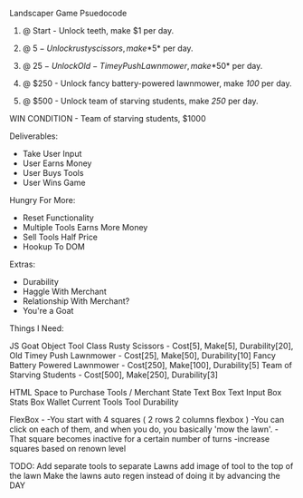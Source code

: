 Landscaper Game
Psuedocode


1. @ Start - Unlock teeth, make $1 per day.

2. @ $5 - Unlock rusty scissors, make *$5* per day.

3. @ $25 - Unlock Old-Timey Push Lawnmower, make *$50* per day.

4. @ $250 - Unlock fancy battery-powered lawnmower, make *100* per day.

5. @ $500 - Unlock team of starving students, make *250* per day.

WIN CONDITION - Team of starving students, $1000


Deliverables:
+ Take User Input
+ User Earns Money
+ User Buys Tools
+ User Wins Game

Hungry For More:
+ Reset Functionality
+ Multiple Tools Earns More Money
+ Sell Tools Half Price
+ Hookup To DOM

Extras:
+ Durability
+ Haggle With Merchant
+ Relationship With Merchant?
+ You're a Goat

Things I Need:

JS
  Goat Object
  Tool Class
    Rusty Scissors - Cost[5], Make[5], Durability[20],
    Old Timey Push Lawnmower - Cost[25], Make[50], Durability[10]
    Fancy Battery Powered Lawnmower - Cost[250], Make[100], Durability[5]
    Team of Starving Students - Cost[500], Make[250], Durability[3]

HTML
  Space to Purchase Tools / Merchant State
    Text Box
    Text Input Box
    Stats Box
      Wallet
      Current Tools
      Tool Durability


FlexBox -
  -You start with 4 squares ( 2 rows 2 columns flexbox )
  -You can click on each of them, and when you do, you basically 'mow the lawn'.
  -That square becomes inactive for a certain number of turns
  -increase squares based on renown level


TODO:
Add separate tools to separate Lawns
  add image of tool to the top of the lawn
Make the lawns auto regen instead of doing it by advancing the DAY
